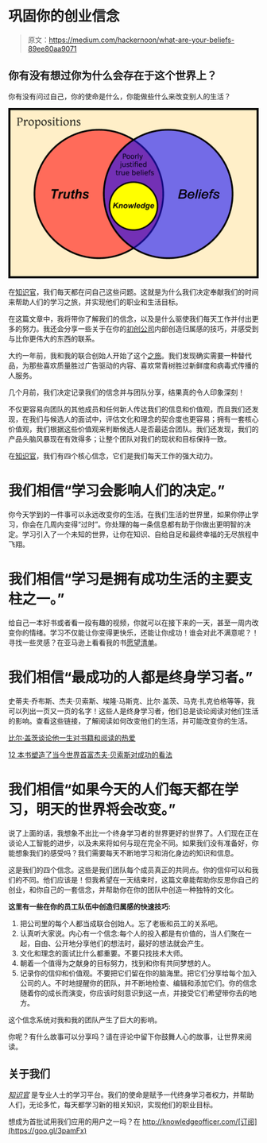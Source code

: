 # 巩固你的创业信念

> 原文：<https://medium.com/hackernoon/what-are-your-beliefs-89ee80aa9071>

## 你有没有想过你为什么会存在于这个世界上？

你有没有问过自己，你的使命是什么，你能做些什么来改变别人的生活？

![](img/79843058ac760efe15b89d77e1fb53a3.png)

在[知识官](https://goo.gl/mtqddW)，我们每天都在问自己这些问题。这就是为什么我们决定奉献我们的时间来帮助人们的学习之旅，并实现他们的职业和生活目标。

在这篇文章中，我将带你了解我们的信念，以及是什么驱使我们每天工作并付出更多的努力。我还会分享一些关于在你的[初创公司](https://hackernoon.com/tagged/startup)内部创造归属感的技巧，并感受到与比你更伟大的东西的联系。

大约一年前，我和我的联合创始人开始了这个[之旅](https://hackernoon.com/the-knowledge-officer-is-now-live-908422a4175f)。我们发现确实需要一种替代品，为那些喜欢质量胜过广告驱动的内容、喜欢常青树胜过新鲜度和病毒式传播的人服务。

几个月前，我们决定记录我们的信念并与团队分享，结果真的令人印象深刻！

不仅更容易向团队的其他成员和任何新人传达我们的信息和价值观，而且我们还发现，在我们与候选人的面试中，评估文化和理念的契合度也更容易；拥有一套核心价值观，我们根据这些价值观来判断候选人是否最适合团队。我们还发现，我们的产品头脑风暴现在有效得多；让整个团队对我们的现状和目标保持一致。

在[知识官](https://goo.gl/mtqddW)，我们有四个核心信念，它们是我们每天工作的强大动力。

# 我们相信“学习会影响人们的决定。”

你今天学到的一件事可以永远改变你的生活。在我们生活的世界里，如果你停止学习，你会在几周内变得“过时”。你处理的每一条信息都有助于你做出更明智的决定。学习引入了一个未知的世界，让你在知识、自给自足和最终幸福的无尽旅程中飞翔。

# 我们相信“学习是拥有成功生活的主要支柱之一。”

给自己一本好书或者看一段有趣的视频，你就可以在接下来的一天，甚至一周内改变你的情绪。学习不仅能让你变得更快乐，还能让你成功！谁会对此不满意呢？！寻找一些灵感？在亚马逊上看看我的书[愿望清单](http://amzn.eu/hQqk2Wa)。

# 我们相信“最成功的人都是终身学习者。”

史蒂夫·乔布斯、杰夫·贝索斯、埃隆·马斯克、比尔·盖茨、马克·扎克伯格等等，我可以列出一页又一页的名字！这些人是终身学习者，他们总是谈论阅读对他们生活的影响。查看这些链接，了解阅读如何改变他们的生活，并可能改变你的生活。

[比尔·盖茨谈论他一生对书籍和阅读的热爱](http://time.com/4786837/bill-gates-books-reading/)

[12 本书塑造了当今世界首富杰夫·贝索斯对成功的看法](https://www.cnbc.com/2017/07/27/12-books-that-shaped-how-worlds-richest-man-jeff-bezos-thinks.html)

# 我们相信“如果今天的人们每天都在学习，明天的世界将会改变。”

说了上面的话，我想象不出比一个终身学习者的世界更好的世界了。人们现在正在谈论人工智能的进步，以及未来将如何与现在完全不同。如果我们没有准备好，你能想象我们的感受吗？我们需要每天不断地学习和消化身边的知识和信息。

这是我们的四个信念。这些是我们团队每个成员真正的共同点。你的信仰可以和我们的不同。他们应该是！但我希望在一天结束时，这篇文章能帮助你反思你自己的创业，和你自己的一套信念，并帮助你在你的团队中创造一种独特的文化。

**这里有一些在你的员工队伍中创造归属感的快速技巧:**

1.  把公司里的每个人都当成联合创始人。忘了老板和员工的关系吧。
2.  认真听大家说。内心有一个信念:每个人的投入都是有价值的，当人们聚在一起，自由、公开地分享他们的想法时，最好的想法就会产生。
3.  文化和理念的面试比什么都重要。不要只找技术大师。
4.  朝着一个值得为之献身的目标努力，找到和你有共同梦想的人。
5.  记录你的信仰和价值观。不要把它们留在你的脑海里。把它们分享给每个加入公司的人。不时地提醒你的团队，并不断地检查、编辑和添加它们。你的信念随着你的成长而演变，你应该时刻意识到这一点，并接受它们希望带你去的地方。

这个信念系统对我和我的团队产生了巨大的影响。

你呢？有什么故事可以分享吗？请在评论中留下你鼓舞人心的故事，让世界来阅读。

## 关于我们

[*知识官*](https://goo.gl/3pamFx) 是专业人士的学习平台。我们的使命是赋予一代终身学习者权力，并帮助人们，无论多忙，每天都学习新的相关知识，实现他们的职业目标。

想成为首批试用我们应用的用户之一吗？在 http://knowledgeofficer.com/[订阅](https://goo.gl/3pamFx)